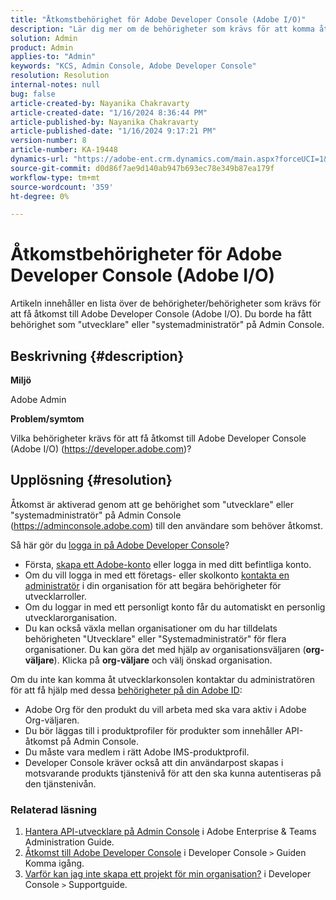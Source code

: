 ```yaml
---
title: "Åtkomstbehörighet för Adobe Developer Console (Adobe I/O)"
description: "Lär dig mer om de behörigheter som krävs för att komma åt utvecklarkonsolen. Kontrollera om du har behörighet som utvecklare och systemadministratör."
solution: Admin
product: Admin
applies-to: "Admin"
keywords: "KCS, Admin Console, Adobe Developer Console"
resolution: Resolution
internal-notes: null
bug: false
article-created-by: Nayanika Chakravarty
article-created-date: "1/16/2024 8:36:44 PM"
article-published-by: Nayanika Chakravarty
article-published-date: "1/16/2024 9:17:21 PM"
version-number: 8
article-number: KA-19448
dynamics-url: "https://adobe-ent.crm.dynamics.com/main.aspx?forceUCI=1&pagetype=entityrecord&etn=knowledgearticle&id=564687f0-aeb4-ee11-a569-6045bd0063aa"
source-git-commit: d0d86f7ae9d140ab947b693ec78e349b87ea179f
workflow-type: tm+mt
source-wordcount: '359'
ht-degree: 0%

---
```


# Åtkomstbehörigheter för Adobe Developer Console (Adobe I/O)


Artikeln innehåller en lista över de behörigheter/behörigheter som krävs för att få åtkomst till Adobe Developer Console (Adobe I/O). Du borde ha fått behörighet som &quot;utvecklare&quot; eller &quot;systemadministratör&quot; på Admin Console.

## Beskrivning {#description}


<b>Miljö</b>

Adobe Admin

<b>Problem/symtom</b>

Vilka behörigheter krävs för att få åtkomst till Adobe Developer Console (Adobe I/O) (https://developer.adobe.com)?


## Upplösning {#resolution}


Åtkomst är aktiverad genom att ge behörighet som &quot;utvecklare&quot; eller &quot;systemadministratör&quot; på Admin Console (https://adminconsole.adobe.com) till den användare som behöver åtkomst.

Så här gör du [logga in på Adobe Developer Console](https://developer.adobe.com/developer-console/docs/guides/getting-started/)?

- Första, [skapa ett Adobe-konto](https://developer.adobe.com/console) eller logga in med ditt befintliga konto.
- Om du vill logga in med ett företags- eller skolkonto [kontakta en administratör](https://helpx.adobe.com/enterprise/kb/contact-administrator.html) i din organisation för att begära behörigheter för utvecklarroller.
- Om du loggar in med ett personligt konto får du automatiskt en personlig utvecklarorganisation.
- Du kan också växla mellan organisationer om du har tilldelats behörigheten &quot;Utvecklare&quot; eller &quot;Systemadministratör&quot; för flera organisationer. Du kan göra det med hjälp av organisationsväljaren (<b>org-väljare</b>). Klicka på <b>org-väljare</b> och välj önskad organisation.


Om du inte kan komma åt utvecklarkonsolen kontaktar du administratören för att få hjälp med dessa [behörigheter på din Adobe ID](https://experienceleague.adobe.com/docs/experience-manager-learn/cloud-service/debugging/debugging-aem-as-a-cloud-service/developer-console.html?lang=en#developer-console-access):

- Adobe Org för den produkt du vill arbeta med ska vara aktiv i Adobe Org-väljaren.
- Du bör läggas till i produktprofiler för produkter som innehåller API-åtkomst på Admin Console.
- Du måste vara medlem i rätt Adobe IMS-produktprofil.
- Developer Console kräver också att din användarpost skapas i motsvarande produkts tjänstenivå för att den ska kunna autentiseras på den tjänstenivån.


### Relaterad läsning

1. [Hantera API-utvecklare på Admin Console](https://helpx.adobe.com/se/enterprise/using/manage-developers.html) i Adobe Enterprise &amp; Teams Administration Guide.
2. [Åtkomst till Adobe Developer Console](https://developer.adobe.com/developer-console/docs/guides/getting-started/) i Developer Console `>`  Guiden Komma igång.
3. [Varför kan jag inte skapa ett projekt för min organisation?](https://developer.adobe.com/developer-console/docs/support/faq/#why-cant-i-create-a-project-for-my-organization) i Developer Console `>`  Supportguide.



